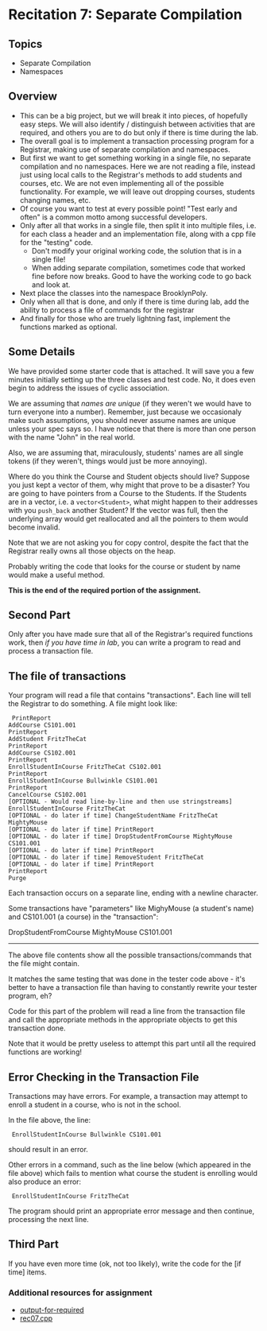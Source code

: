 # Recitation 7: Separate Compilation
## Topics
* Separate Compilation
* Namespaces
## Overview
* This can be a big project, but we will break it into pieces, of hopefully easy steps. We will also identify / distinguish between activities that are required, and others you are to do but only if there is time during the lab.
* The overall goal is to implement a transaction processing program for a Registrar, making use of separate compilation and namespaces.
* But first we want to get something working in a single file, no separate compilation and no namespaces. Here we are not reading a file, instead just using local calls to the Registrar's methods to add students and courses, etc. We are not even implementing all of the possible functionality. For example, we will leave out dropping courses, students changing names, etc.
* Of course you want to test at every possible point! "Test early and often" is a common motto among successful developers.
* Only after all that works in a single file, then split it into multiple files, i.e. for each class a header and an implementation file, along with a cpp file for the "testing" code.
    * Don't modify your original working code, the solution that is in a single file!
    * When adding separate compilation, sometimes code that worked fine before now breaks. Good to have the working code to go back and look at.
* Next place the classes into the namespace BrooklynPoly.
* Only when all that is done, and only if there is time during lab, add the ability to process a file of commands for the registrar
* And finally for those who are truely lightning fast, implement the functions marked as optional.
## Some Details
We have provided some starter code that is attached. It will save you a few minutes initially setting up the three classes and test code. No, it does even begin to address the issues of cyclic association.

We are assuming that *names are unique* (if they weren't we would have to turn everyone into a number). Remember, just because we occasionaly make such assumptions, you should never assume names are unique unless your spec says so. I have notiece that there is more than one person with the name "John" in the real world.

Also, we are assuming that, miraculously, students' names are all single tokens (if they weren't, things would just be more annoying).

Where do you think the Course and Student objects should live? Suppose you just kept a vector of them, why might that prove to be a disaster? You are going to have pointers from a Course to the Students. If the Students are in a vector, i.e. a `vector<Student>`, what might happen to their addresses with you `push_back` another Student? If the vector was full, then the underlying array would get reallocated and all the pointers to them would become invalid.

Note that we are not asking you for copy control, despite the fact that the Registrar really owns all those objects on the heap.

Probably writing the code that looks for the course or student by name would make a useful method.

**This is the end of the required portion of the assignment.**

## Second Part
Only after you have made sure that all of the Registrar's required functions work, then *if you have time in lab*, you can write a program to read and process a transaction file.

## The file of transactions
Your program will read a file that contains "transactions". Each line will tell the Registrar to do something. A file might look like:
```
 PrintReport
AddCourse CS101.001
PrintReport
AddStudent FritzTheCat
PrintReport
AddCourse CS102.001
PrintReport
EnrollStudentInCourse FritzTheCat CS102.001
PrintReport
EnrollStudentInCourse Bullwinkle CS101.001
PrintReport
CancelCourse CS102.001
[OPTIONAL - Would read line-by-line and then use stringstreams] EnrollStudentInCourse FritzTheCat
[OPTIONAL - do later if time] ChangeStudentName FritzTheCat MightyMouse
[OPTIONAL - do later if time] PrintReport
[OPTIONAL - do later if time] DropStudentFromCourse MightyMouse CS101.001
[OPTIONAL - do later if time] PrintReport
[OPTIONAL - do later if time] RemoveStudent FritzTheCat
[OPTIONAL - do later if time] PrintReport
PrintReport
Purge 
```
Each transaction occurs on a separate line, ending with a newline character.

Some transactions have "parameters" like MighyMouse (a student's name) and CS101.001 (a course) in the "transaction":

DropStudentFromCourse MightyMouse CS101.001
___

The above file contents show all the possible transactions/commands that the file might contain.

It matches the same testing that was done in the tester code above - it's better to have a transaction file than having to constantly rewrite your tester program, eh?

Code for this part of the problem will read a line from the transaction file and call the appropriate methods in the appropriate objects to get this transaction done.

Note that it would be pretty useless to attempt this part until all the required functions are working!

## Error Checking in the Transaction File
Transactions may have errors. For example, a transaction may attempt to enroll a student in a course, who is not in the school.

In the file above, the line:
```
 EnrollStudentInCourse Bullwinkle CS101.001 
```
should result in an error.

Other errors in a command, such as the line below (which appeared in the file above) which fails to mention what course the student is enrolling would also produce an error:
```
 EnrollStudentInCourse FritzTheCat 
```
The program should print an appropriate error message and then continue, processing the next line.

## Third Part
If you have even more time (ok, not too likely), write the code for the [if time] items.

### Additional resources for assignment
* [output-for-required](./output-for-required.txt)
* [rec07.cpp](./rec07.cpp)